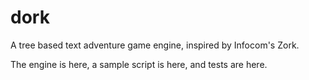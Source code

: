 dork
====

A tree based text adventure game engine, inspired by Infocom's Zork.

The engine is here, a sample script is here, and tests are here.
